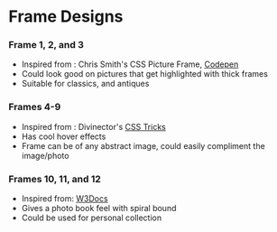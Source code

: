# Frame Designs

### Frame 1, 2, and 3
- Inspired from : Chris Smith's CSS Picture Frame, [Codepen](https://codepen.io/chris22smith/pen/PbBwjp)
- Could look good on pictures that get highlighted with thick frames
- Suitable for classics, and antiques

### Frames 4-9
- Inspired from : Divinector's [CSS Tricks](https://www.youtube.com/watch?v=K3NNBnSA3C4)
- Has cool hover effects
- Frame can be of any abstract image, could easily compliment the image/photo

### Frames 10, 11, and 12
- Inspired from: [W3Docs](https://www.w3docs.com/snippets/css/how-to-add-a-frame-around-an-image.html)
- Gives a photo book feel with spiral bound
- Could be used for personal collection
